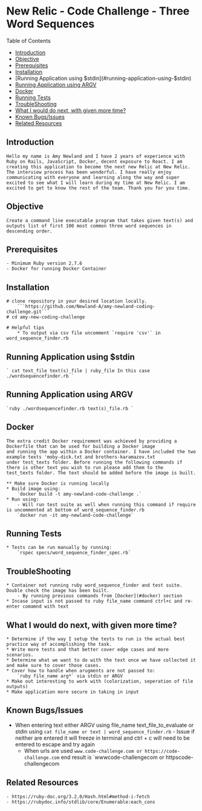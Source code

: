 # New Relic - Code Challenge - Three Word Sequences

Table of Contents

 - [Introduction](#introduction)
 - [Objective](#objective)
 - [Prerequisites](#prerequisites)
 - [Installation](#installation)
 - [Running Application using $stdin](#running-application-using-$stdin)
 - [Running Application using ARGV](#running-application-using-argv)
 - [Docker](#docker)
 - [Running Tests](#running-tests)
 - [TroubleShooting](#troubleshooting)
 - [What I would do next, with given more time?](#what-i-would-do-next-with-given-more-time)
 - [Known Bugs/Issues](#known-bugsissues)
 - [Related Resources](#related-resoirces)


## Introduction
	Hello my name is Amy Newland and I have 2 years of experience with Ruby on Rails, JavaScript, Docker, decent exposure to React. I am creating this application to become the next new Relic at New Relic. The interview process has been wonderful. I have really enjoy communicating with everyone and learning along the way and super excited to see what I will learn during my time at New Relic. I am excited to get to know the rest of the team. Thank you for you time.

## Objective
	Create a command line executable program that takes given text(s) and outputs list of first 100 most common three word sequences in descending order.

## Prerequisites
	- Minimum Ruby version 2.7.6
	- Docker for running Docker Container

## Installation
	# clone repository in your desired location locally.
		```https://github.com/Newland-A/amy-newland-coding-challenge.git```
	# cd amy-new-coding-challenge

	# Helpful tips
		* To output via csv file uncomment `require 'csv'` in word_sequence_finder.rb

## Running Application using $stdin
	` cat text_file text(s)_file | ruby_file In this case ./wordsequencefinder.rb `

## Running Application using ARGV
	`ruby ./wordsequencefinder.rb text(s)_file.rb `

## Docker
	The extra credit Docker requirement was achieved by providing a Dockerfile that can be used for building a Docker image
	and running the app within a Docker container. I have included the two example texts 'moby-dick.txt and brothers-karamazov.txt
	under test_texts folder. Before running the following commands if there is other text you wish to run please add them to the
	test_texts folder. The text should be added before the image is built.

	** Make sure Docker is running locally
	* Build image using:
		`docker build -t amy-newland-code-challenge .`
	* Run using:
		- Will run test suite as well when running this command if require is uncommented at bottom of word_sequence_finder.rb
		`docker run -it amy-newland-code-challenge`

## Running Tests
	* Tests can be run manually by running:
		`rspec specs/word_sequence_finder_spec.rb`

## TroubleShooting
 	* Container not running ruby word_sequence_finder and test suite. Double check the image has been built.
		- By running previous commands from [Docker](#docker) section
	* Incase input is not passed to ruby file_name command ctrl+c and re-enter comamnd with text

## What I would do next, with given more time?
	* Determine if the way I setup the tests to run is the actual best practice way of accomplishing the task.
	* Write more tests and that better cover edge cases and more scenarios.
	* Determine what we want to do with the text once we have collected it and make sure to cover those cases.
	* Cover how to handle when arugments are not passed to:
		`ruby file_name arg*` via stdin or ARGV
	* Make out interesting to work with (colorization, seperation of file outputs)
	* Make application more secure in taking in input

## Known Bugs/Issues
  * When entering text either ARGV using file_name text_file_to_evaluate or stdin using
		`cat file_name or text | word_sequence_finder.rb`
		- Issue if neither are entered it will freeze in terminal and ctrl + c will need to be entered to escape and try again
	* When urls are used `www.code-challenge.com or https://code-challenge.com` end result is `wwwcode-challengecom or httpscode-challengecom

## Related Resources
	- https://ruby-doc.org/3.2.0/Hash.html#method-i-fetch
	- https://rubydoc.info/stdlib/core/Enumerable:each_cons
